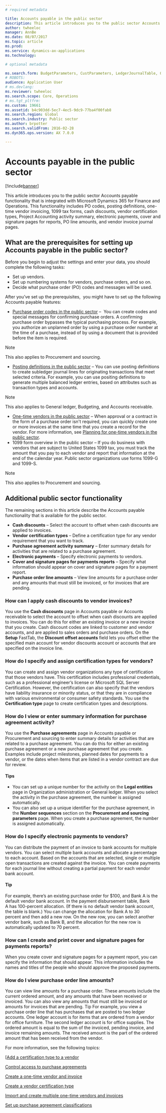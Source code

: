 ```yaml
---
# required metadata

title: Accounts payable in the public sector
description: This article introduces you to the public sector Accounts payable functionality that is integrated with Microsoft Dynamics 365 for Finance and Operations. This functionality includes PO codes, posting definitions, one-time vendor invoicing, 1099 tax forms, cash discounts, vendor certification types, Project Accounting activity summary, electronic payments, cover and signature pages for reports, PO line amounts, and vendor invoice journal pages. 
author: twheeloc
manager: AnnBe
ms.date: 08/07/2017
ms.topic: article
ms.prod: 
ms.service: dynamics-ax-applications
ms.technology: 

# optional metadata

ms.search.form: BudgetParameters, CustParameters, LedgerJournalTable, OMLegalEntity, PurchAgreementListPage, PurchTableListPage, SrmParameters, VendCertificationType, VendCoverPageLayout, VendOpenInvoicesListPage, VendParametersVendParameters, VendTableListPage
# ROBOTS: 
audience: Application User
# ms.devlang: 
ms.reviewer: twheeloc
ms.search.scope: Core, Operations
# ms.tgt_pltfrm: 
ms.custom: 19661
ms.assetid: b4c903dd-5ec7-4ec5-9dc9-77ba4f00fab8
ms.search.region: Global
ms.search.industry: Public sector
ms.author: brpotter
ms.search.validFrom: 2016-02-28
ms.dyn365.ops.version: AX 7.0.0

---
```


# Accounts payable in the public sector

[!include[banner](../includes/banner.md)]


This article introduces you to the public sector Accounts payable functionality that is integrated with Microsoft Dynamics 365 for Finance and Operations. This functionality includes PO codes, posting definitions, one-time vendor invoicing, 1099 tax forms, cash discounts, vendor certification types, Project Accounting activity summary, electronic payments, cover and signature pages for reports, PO line amounts, and vendor invoice journal pages. 

What are the prerequisites for setting up Accounts payable in the public sector?
--------------------------------------------------------------------------------

Before you begin to adjust the settings and enter your data, you should complete the following tasks:

-   Set up vendors.
-   Set up numbering systems for vendors, purchase orders, and so on.
-   Decide what purchase order (PO) codes and messages will be used.

After you’ve set up the prerequisites,  you might have to set up the following Accounts payable features:

-   [Purchase order codes in the public sector](purchase-order-codes-public-sector.md) –  You can create codes and special messages for confirming purchase orders. A confirming purchase order bypasses the typical purchasing process. For example, you authorize an unplanned order by using a purchase order number at the time of a purchase, instead of by using a document that is provided before the item is required. 
> [!NOTE]
> This also applies to Procurement and sourcing.

-   [Posting definitions in the public sector](posting-definitions-public-sector.md) – You can use posting definitions to create subledger journal lines for originating transactions that meet selected criteria. For example, you can use positing definitions to generate multiple balanced ledger entries, based on attributes such as transaction types and accounts. 
> [!NOTE]
> This also applies to General ledger, Budgeting, and Accounts receivable.


-   [One-time vendors in the public sector](one-time-vendors-public-sector.md) – When approval or a contract in the form of a purchase order isn't required, you can quickly create one or more invoices at the same time that you create a record for the vendor. For more information, see [Planning for one-time vendors in the public sector](plan-one-time-vendors-public-sector.md).
-   1099 form overview in the public sector – If you do business with vendors that are subject to United States 1099 tax, you must track the amount that you pay to each vendor and report that information at the end of the calendar year. Public sector organizations use forms 1099-G and 1099-S.

> [!NOTE]
> This also applies to Procurement and sourcing.

## Additional public sector functionality
The remaining sections in this article describe the Accounts payable functionality that is available for the public sector.

-   **Cash discounts** – Select the account to offset when cash discounts are applied to invoices.
-   **Vendor certification types** – Define a certification type for any vendor requirement that you want to track.
-   **Purchase agreement activity summary** – Enter summary details for activities that are related to a purchase agreement.
-   **Electronic payments** – Specify electronic payments to vendors. 
-   **Cover and signature pages for payments reports** – Specify what information should appear on cover and signature pages for a payment report.
-   **Purchase order line amounts** – View line amounts for a purchase order and any amounts that must still be invoiced, or for invoices that are pending.

### How can I apply cash discounts to vendor invoices?

You use the **Cash discounts** page in Accounts payable or Accounts receivable to select the account to offset when cash discounts are applied to invoices. You can do this for either an existing invoice or a new invoice that you create. Cash discount codes are linked to customer and vendor accounts, and are applied to sales orders and purchase orders. On the **Setup** FastTab, the **Discount offset accounts** field lets you offset either the specified main account for vendor discounts account or accounts that are specified on the invoice line.

### How do I specify and assign certification types for vendors?

You can create and assign vendor organizations any type of certification that those vendors have. This certification includes professional credentials, such as a professional engineer’s license or Microsoft SQL Server Certification. However, the certification can also specify that the vendors have liability insurance or minority status, or that they are in compliance with various environmental or consumer safety standards. You use the **Certification type** page to create certification types and descriptions.

### How do I view or enter summary information for purchase agreement activity?

You use the **Purchase agreements** page in Accounts payable or Procurement and sourcing to enter summary details for activities that are related to a purchase agreement. You can do this for either an existing purchase agreement or a new purchase agreement that you create. Examples include project milestones, planned dates for payments to a vendor, or the dates when items that are listed in a vendor contract are due for review.

#### Tips

-   You can set up a unique number for the activity on the **Legal entities** page in Organization administration or General ledger. When you select the activity in the purchase agreement, the number is assigned automatically.
-   You can also set up a unique identifier for the purchase agreement, in the **Number sequences** section on the **Procurement and sourcing parameters** page. When you create a purchase agreement, the number is assigned automatically.

### How do I specify electronic payments to vendors?

You can distribute the payment of an invoice to bank accounts for multiple vendors. You can select multiple bank accounts and allocate a percentage to each account. Based on the accounts that are selected, single or multiple open transactions are created against the invoice. You can create payments for each journal line without creating a partial payment for each vendor bank account.

#### Tip

For example, there’s an existing purchase order for $100, and Bank A is the default vendor bank account. In the payment disbursement table, Bank A has 100-percent allocation. (If there is no default vendor bank account, the table is blank.) You can change the allocation for Bank A to 30 percent and then add a new row. On the new row, you can select another vendor bank, such as Bank B, and the allocation for the new row is automatically updated to 70 percent.

### How can I create and print cover and signature pages for payments reports?

When you create cover and signature pages for a payment report, you can specify the information that should appear. This information includes the names and titles of the people who should approve the proposed payments.

### How do I view purchase order line amounts?

You can view line amounts for a purchase order. These amounts include the current ordered amount, and any amounts that have been received or invoiced. You can also view any amounts that must still be invoiced or amounts for invoices that are pending. Tip For example, you view a purchase order line that has purchases that are posted to two ledger accounts. One ledger account is for items that are ordered from a vendor for office furniture. The second ledger account is for office supplies. The ordered amount is equal to the sum of the invoiced, pending invoice, and invoice remaining amounts. The received amount is the part of the ordered amount that has been received from the vendor.


For more information, see the following topics:

[[Add a certification type to a vendor](tasks/add-certification-type-vendor-public-sector.md)

[Control access to purchase agreements](tasks/control-access-purchase-agreements-public-sector.md)

[Create a one-time vendor and invoice](tasks/create-one-time-vendor-invoice-public-sector.md)

[Create a vendor certification type](tasks/create-vendor-certification-type-public-sector.md)

[Import and create multiple one-time vendors and invoices](tasks/import-multiple-one-time-vendors.md)

[Set up purchase agreement classifications](tasks/set-up-purchase-agreement-classifications-public-sector.md)
